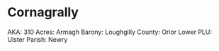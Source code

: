 # Cornagrally

AKA: 310
Acres: Armagh
Barony: Loughgilly
County: Orior Lower
PLU: Ulster
Parish: Newry